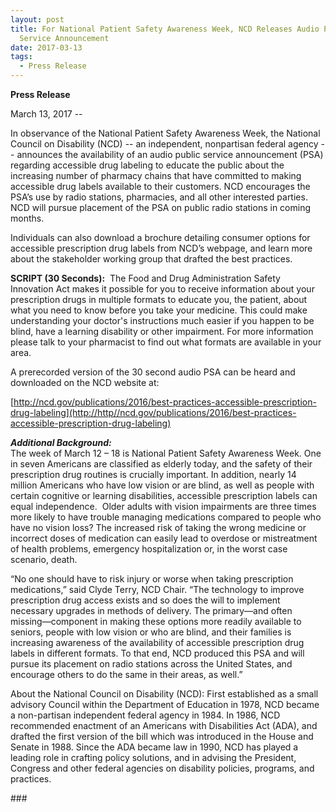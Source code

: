 ```yaml
---
layout: post
title: For National Patient Safety Awareness Week, NCD Releases Audio Public
  Service Announcement
date: 2017-03-13
tags:
  - Press Release
---
```


**Press Release**

March 13, 2017 --

In observance of the National Patient Safety Awareness Week, the National Council on Disability (NCD) -- an independent, nonpartisan federal agency -- announces the availability of an audio public service announcement (PSA) regarding accessible drug labeling to educate the public about the increasing number of pharmacy chains that have committed to making accessible drug labels available to their customers. NCD encourages the PSA’s use by radio stations, pharmacies, and all other interested parties. NCD will pursue placement of the PSA on public radio stations in coming months.

Individuals can also download a brochure detailing consumer options for accessible prescription drug labels from NCD’s webpage, and learn more about the stakeholder working group that drafted the best practices.

**SCRIPT (30 Seconds):**  The Food and Drug Administration Safety Innovation Act makes it possible for you to receive information about your prescription drugs in multiple formats to educate you, the patient, about what you need to know before you take your medicine. This could make understanding your doctor's instructions much easier if you happen to be blind, have a learning disability or other impairment. For more information please talk to your pharmacist to find out what formats are available in your area.

A prerecorded version of the 30 second audio PSA can be heard and downloaded on the NCD website at:

[http://ncd.gov/publications/2016/best-practices-accessible-prescription-drug-labeling](http://http//ncd.gov/publications/2016/best-practices-accessible-prescription-drug-labeling)

**_Additional Background:_**\
The week of March 12 – 18 is National Patient Safety Awareness Week. One in seven Americans are classified as elderly today, and the safety of their prescription drug routines is crucially important. In addition, nearly 14 million Americans who have low vision or are blind, as well as people with certain cognitive or learning disabilities, accessible prescription labels can equal independence.  Older adults with vision impairments are three times more likely to have trouble managing medications compared to people who have no vision loss? The increased risk of taking the wrong medicine or incorrect doses of medication can easily lead to overdose or mistreatment of health problems, emergency hospitalization or, in the worst case scenario, death.

“No one should have to risk injury or worse when taking prescription medications,” said Clyde Terry, NCD Chair. “The technology to improve prescription drug access exists and so does the will to implement necessary upgrades in methods of delivery. The primary—and often missing—component in making these options more readily available to seniors, people with low vision or who are blind, and their families is increasing awareness of the availability of accessible prescription drug labels in different formats. To that end, NCD produced this PSA and will pursue its placement on radio stations across the United States, and encourage others to do the same in their areas, as well.”

About the National Council on Disability (NCD): First established as a small advisory Council within the Department of Education in 1978, NCD became a non-partisan independent federal agency in 1984. In 1986, NCD recommended enactment of an Americans with Disabilities Act (ADA), and drafted the first version of the bill which was introduced in the House and Senate in 1988. Since the ADA became law in 1990, NCD has played a leading role in crafting policy solutions, and in advising the President, Congress and other federal agencies on disability policies, programs, and practices.

\###
